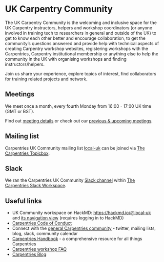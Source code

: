 # UK Carpentry Community

The UK Carpentry Community is the welcoming and inclusive space for the UK Carpentry instructors, helpers and workshop coordinators (or anyone involved in training tech to researchers in general and outside of the UK) 
to get to know each other better and encourage collaboration, to get the community’s questions answered and provide help with technical aspects of creating Carpentry workshop websites, 
registering workshops with the Carpentries, Carpentry institutional membership or anything else to help the community in the UK with organising workshops and finding instructors/helpers.

Join us share your experience, explore topics of interest, find collaborators for training related projects and network.

## Meetings
We meet once a month, every fourth Monday from 16:00 - 17:00 UK time (GMT or BST).

Find out [meeting details](https://hackmd.io/V3ReKkEESzqyCNxWJdulOw?both#Past-amp-Upcoming-Meetings) or check out our [previous & upcoming meetings](https://hackmd.io/V3ReKkEESzqyCNxWJdulOw?both#Past-amp-Upcoming-Meetings).

## Mailing list
Carpentries UK Community mailing list [local-uk](https://carpentries.topicbox.com/groups/local-uk) can be joined via [The Carpentries Topicbox](https://carpentries.topicbox.com).

## Slack
We ran the Carpentries UK Community [Slack channel](https://swcarpentry.slack.com/archives/CLE8WUGMA) within [The Carpentries Slack Workspace](https://swc-slack-invite.herokuapp.com/).

## Useful links
- UK Community workspace on HackMD: https://hackmd.io/@local-uk and [its navigation view](https://hackmd.io/team/local-uk?nav=overview) (requires logging in to HackMD)
- [Carpentries Code of Conduct](https://docs.carpentries.org/topic_folders/policies/code-of-conduct.html)
- Connect with the [general Carpentries community](https://carpentries.org/connect/) - twitter, mailing lists, blog, slack, community calendar
- [Carpentries Handbook](https://docs.carpentries.org/index.html) - a comprehensive resource for all things Carpentries 
- [Carpentries workshop FAQ](https://carpentries.org/workshop_faq/)
- [Carpentries Blog](https://carpentries.org/blog/)



